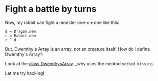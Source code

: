 Fight a battle by turns
=======================

Now, my rabbit can fight a monster one-on-one like this:

	d = Dragon.new
	r = Rabbit.new
	r ^ d

But, Dwemthy's Array is an array, not an creature itself. How do I define Dwemthy's Array?!

Look at the [class DwemthysArray](http://github.com/ashbb/dwemthys_array_study_note/blob/master/whys_code/dwemthy.rb). \_why uses the mehtod `method_missing`.

Let me try hacking!

